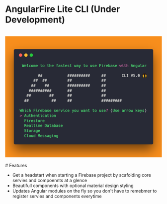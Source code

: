 # AngularFire Lite CLI (Under Development)
<p align="center">
  <img src="https://github.com/hamedbaatour/afl-cli/blob/master/preview/AFL%20Snapshot.png?raw=true" alt="AFL CLI">
</p>
# Features

- Get a headstart when starting a Firebase project by scafolding core servies and compoennts at a glence
- Beautifull components with optional material design styling
- Updates Angular modules on the fly so you don't have to remebmer to register servies and components everytime

